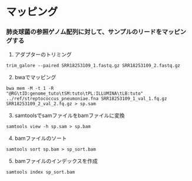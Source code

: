 # マッピング

### 肺炎球菌の参照ゲノム配列に対して、サンプルのリードをマッピングする
1. アダプターのトリミング 
```
trim_galore --paired SRR18253109_1.fastq.gz SRR18253109_2.fastq.gz
```

2. bwaでマッピング
```
bwa mem -M -t 1 -R "@RG\tID:genome_tuto\tSM:tuto\tPL:ILLUMINA\tLB:tuto" ../ref/streptococcus_pneumoniae.fna SRR18253109_1_val_1.fq.gz SRR18253109_2_val_2.fq.gz > sp.sam
```

3. samtoolsでsamファイルをbamファイルに変換
```
samtools view -h sp.sam > sp.bam
```

4. bamファイルのソート
```
samtools sort sp.bam > sp_sort.bam
```

5. bamファイルのインデックスを作成
```
samtools index sp_sort.bam
```
